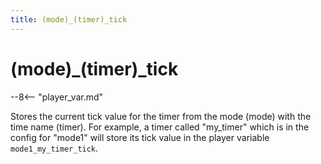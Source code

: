 ```yaml
---
title: (mode)_(timer)_tick
---
```


# (mode)_(timer)_tick


--8<-- "player_var.md"

Stores the current tick value for the timer from the mode (mode) with
the time name (timer). For example, a timer called "my_timer" which is
in the config for "mode1" will store its tick value in the player
variable `mode1_my_timer_tick`.
